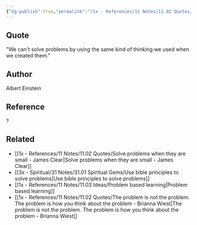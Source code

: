 ```yaml
---
{"dg-publish":true,"permalink":"/1x - References/11 Notes/11.02 Quotes/We can't solve problems by using the same kind of thinking we used when we created them - Albert Einstein/","title":"We can't solve problems by using the same kind of thinking we used when we created them - Albert Einstein","created":"2023-09-25T21:17:14.000+03:00","updated":"2024-02-14T20:18:36.519+03:00"}
---
```



## Quote
"We can't solve problems by using the same kind of thinking we used when we created them."


## Author
Albert Einstein

## Reference
?

## Related
- [[1x - References/11 Notes/11.02 Quotes/Solve problems when they are small - James Clear\|Solve problems when they are small - James Clear]]
- [[3x - Spiritual/31 Notes/31.01 Spiritual Gems/Use bible principles to solve problems\|Use bible principles to solve problems]]
- [[1x - References/11 Notes/11.03 Ideas/Problem based learning\|Problem based learning]]
- [[1x - References/11 Notes/11.02 Quotes/The problem is not the problem. The problem is how you think about the problem - Brianna Wiest\|The problem is not the problem. The problem is how you think about the problem - Brianna Wiest]]
